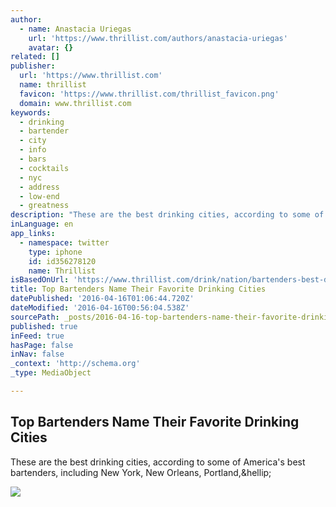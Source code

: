 ```yaml
---
author:
  - name: Anastacia Uriegas
    url: 'https://www.thrillist.com/authors/anastacia-uriegas'
    avatar: {}
related: []
publisher:
  url: 'https://www.thrillist.com'
  name: thrillist
  favicon: 'https://www.thrillist.com/thrillist_favicon.png'
  domain: www.thrillist.com
keywords:
  - drinking
  - bartender
  - city
  - info
  - bars
  - cocktails
  - nyc
  - address
  - low-end
  - greatness
description: "These are the best drinking cities, according to some of America's best bartenders, including New York, New Orleans, Portland,&hellip;"
inLanguage: en
app_links:
  - namespace: twitter
    type: iphone
    id: id356278120
    name: Thrillist
isBasedOnUrl: 'https://www.thrillist.com/drink/nation/bartenders-best-drinking-cities/food-and-drink'
title: Top Bartenders Name Their Favorite Drinking Cities
datePublished: '2016-04-16T01:06:44.720Z'
dateModified: '2016-04-16T00:56:04.538Z'
sourcePath: _posts/2016-04-16-top-bartenders-name-their-favorite-drinking-cities.md
published: true
inFeed: true
hasPage: false
inNav: false
_context: 'http://schema.org'
_type: MediaObject

---
```

<article style=""><h1>Top Bartenders Name Their Favorite Drinking Cities</h1><p>These are the best drinking cities, according to some of America's best bartenders, including New York, New Orleans, Portland,&amp;hellip;</p><img src="https://assets3.thrillist.com/v1/image/1667046/size/tmg-facebook_share" /></article>